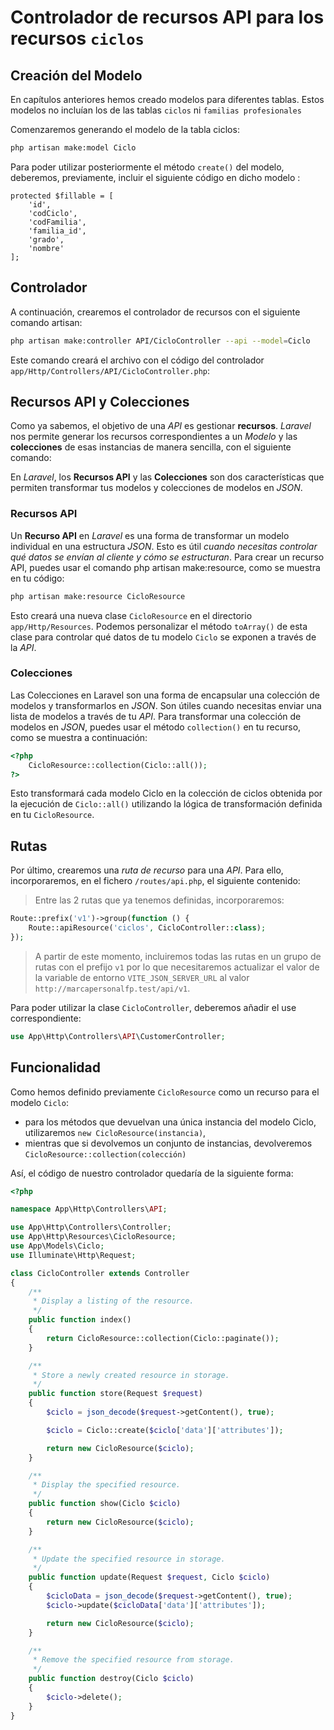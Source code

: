 # Controlador de recursos API para los recursos `ciclos`

## Creación del Modelo

En capítulos anteriores hemos creado modelos para diferentes tablas. Estos modelos no incluían los de las tablas `ciclos` ni `familias profesionales`

Comenzaremos generando el modelo de la tabla ciclos:

```bash
php artisan make:model Ciclo
```

Para poder utilizar posteriormente el método `create()` del modelo, deberemos, previamente, incluir el siguiente código en dicho modelo :

    protected $fillable = [
        'id',
        'codCiclo',
        'codFamilia',
        'familia_id',
        'grado',
        'nombre'
    ];

## Controlador

A continuación, crearemos el controlador de recursos con el siguiente comando artisan:

```bash
php artisan make:controller API/CicloController --api --model=Ciclo
```

Este comando creará el archivo con el código del controlador `app/Http/Controllers/API/CicloController.php`:

## Recursos API y Colecciones

Como ya sabemos, el objetivo de una _API_ es gestionar **recursos**. _Laravel_ nos permite generar los recursos correspondientes a un _Modelo_ y las **colecciones** de esas instancias de manera sencilla, con el siguiente comando:

En _Laravel_, los **Recursos API** y las **Colecciones** son dos características que permiten transformar tus modelos y colecciones de modelos en _JSON_.

### Recursos API

Un **Recurso API** en _Laravel_ es una forma de transformar un modelo individual en una estructura _JSON_. Esto es útil _cuando necesitas controlar qué datos se envían al cliente y cómo se estructuran_. Para crear un recurso API, puedes usar el comando php artisan make:resource, como se muestra en tu código:

```bash
php artisan make:resource CicloResource
```

Esto creará una nueva clase `CicloResource` en el directorio `app/Http/Resources`. Podemos personalizar el método `toArray()` de esta clase para controlar qué datos de tu modelo `Ciclo` se exponen a través de la _API_.

### Colecciones

Las Colecciones en Laravel son una forma de encapsular una colección de modelos y transformarlos en _JSON_. Son útiles cuando necesitas enviar una lista de modelos a través de tu _API_. Para transformar una colección de modelos en _JSON_, puedes usar el método `collection()` en tu recurso, como se muestra a continuación:
```php
<?php
    CicloResource::collection(Ciclo::all());
?>
```

Esto transformará cada modelo Ciclo en la colección de ciclos obtenida por la ejecución de `Ciclo::all()` utilizando la lógica de transformación definida en tu `CicloResource`.

## Rutas

Por último, crearemos una _ruta de recurso_ para una _API_. Para ello, incorporaremos, en el fichero `/routes/api.php`, el siguiente contenido:

> Entre las 2 rutas que ya tenemos definidas, incorporaremos:

```php
Route::prefix('v1')->group(function () {
    Route::apiResource('ciclos', CicloController::class);
});
```

> A partir de este momento, incluiremos todas las rutas en un grupo de rutas con el prefijo `v1` por lo que necesitaremos actualizar el valor de la variable de entorno `VITE_JSON_SERVER_URL` al valor `http://marcapersonalfp.test/api/v1`.

Para poder utilizar la clase `CicloController`, deberemos añadir el use correspondiente:

```php
use App\Http\Controllers\API\CustomerController;
```

## Funcionalidad

Como hemos definido previamente `CicloResource` como un recurso para el modelo `Ciclo`:

- para los métodos que devuelvan una única instancia del modelo Ciclo, utilizaremos `new CicloResource(instancia)`,
- mientras que si devolvemos un conjunto de instancias, devolveremos `CicloResource::collection(colección)`

Así, el código de nuestro controlador quedaría de la siguiente forma:

```php
<?php

namespace App\Http\Controllers\API;

use App\Http\Controllers\Controller;
use App\Http\Resources\CicloResource;
use App\Models\Ciclo;
use Illuminate\Http\Request;

class CicloController extends Controller
{
    /**
     * Display a listing of the resource.
     */
    public function index()
    {
        return CicloResource::collection(Ciclo::paginate());
    }

    /**
     * Store a newly created resource in storage.
     */
    public function store(Request $request)
    {
        $ciclo = json_decode($request->getContent(), true);

        $ciclo = Ciclo::create($ciclo['data']['attributes']);

        return new CicloResource($ciclo);
    }

    /**
     * Display the specified resource.
     */
    public function show(Ciclo $ciclo)
    {
        return new CicloResource($ciclo);
    }

    /**
     * Update the specified resource in storage.
     */
    public function update(Request $request, Ciclo $ciclo)
    {
        $cicloData = json_decode($request->getContent(), true);
        $ciclo->update($cicloData['data']['attributes']);

        return new CicloResource($ciclo);
    }

    /**
     * Remove the specified resource from storage.
     */
    public function destroy(Ciclo $ciclo)
    {
        $ciclo->delete();
    }
}
```
